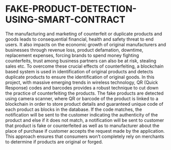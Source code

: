 # FAKE-PRODUCT-DETECTION-USING-SMART-CONTRACT
The manufacturing and marketing of counterfeit or duplicate products and goods leads to consequential financial, health and safety threat to end users. It also impacts on the economic growth of original manufacturers and businesses through revenue loss, product defamation, downtime, replacement expenses, forcing brands to spend money fighting counterfeits, trust among business partners can also be at risk, stealing sales etc. To overcome these crucial effects of counterfeiting, a blockchain based system is used in identification of original products and detects duplicate products to ensure the identification of original goods. In this project, with massive emerging trends in wireless technology, QR (Quick Response) codes and barcodes provides a robust technique to cut down the practice of counterfeiting the products. The fake products are detected using camera scanner, where QR or barcode of the product is linked to a blockchain in order to store product details and guaranteed unique code of each product as blocks in the database. If the code matches, the notification will be sent to the customer indicating the authenticity of the product and else if it does not match, a notification will be sent to customer that product is fake or counterfeited as well as to manufacturer about the place of purchase if customer accepts the request made by the application. This approach ensures that consumers won’t completely rely on merchants to determine if products are original or forged.
